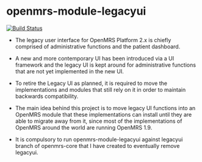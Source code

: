 # openmrs-module-legacyui
[![Build Status](https://travis-ci.org/openmrs/openmrs-module-legacyui.svg?branch=master)](https://travis-ci.org/openmrs/openmrs-module-legacyui)

- The legacy user interface for OpenMRS Platform 2.x is chiefly comprised of administrative functions and the patient dashboard. 
- A new and more contemporary UI has been introduced via a UI framework and the legacy UI is kept around for 
administrative functions that are not yet implemented in the new UI.
- To retire the Legacy UI as planned, it is required to move the implementations and modules that still rely on it in order to 
maintain backwards compatibility.
- The main idea behind this project is to move legacy UI functions into an OpenMRS module that these implementations can install
until they are able to migrate away from it, since most of the implementations of OpenMRS around the world are running OpenMRS 1.9.

- It is compulsory to run openmrs-module-legacyui against legacyui branch of openmrs-core
that I have created to eventually remove legacyui.
